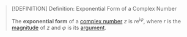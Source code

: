 >[!DEFINITION] Definition: Exponential Form of a Complex Number
>
>The **exponential form** of a [complex number](Complex%20Number.md) $z$ is $r\mathrm{e}^{\mathrm{i}\varphi}$, where $r$ is the [magnitude](Absolute%20Value%20of%20a%20Complex%20Number.md) of $z$ and $\varphi$ is its [argument](Argument%20of%20a%20Complex%20Number.md).
>